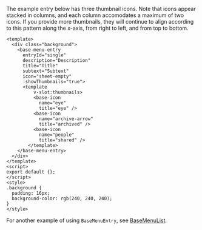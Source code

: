 The example entry below has three thumbnail icons. Note that icons appear stacked in columns, and each column accomodates a maximum of two icons. If you provide more thumbnails, they will continue to align according to this pattern along the x-axis, from right to left, and from top to bottom.
```vue
<template>
  <div class="background">
    <base-menu-entry
      entryId="single" 
      description="Description"
      title="Title"
      subtext="Subtext"
      icon="sheet-empty"
      :showThumbnails="true">
      <template
          v-slot:thumbnails>
          <base-icon
            name="eye"
            title="eye" />
          <base-icon
            name="archive-arrow"
            title="archived" />
          <base-icon
            name="people"
            title="shared" />
        </template>
    </base-menu-entry>
  </div>
</template>
<script>
export default {};
</script>
<style>
.background {
  padding: 16px;
  background-color: rgb(240, 240, 240);
}
</style>

```
For another example of using `BaseMenuEntry`, see [BaseMenuList](#basemenulist).